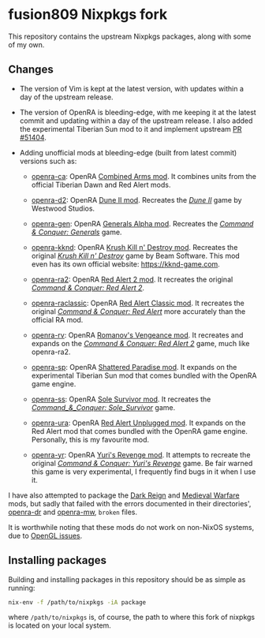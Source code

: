 # fusion809 Nixpkgs fork
This repository contains the upstream Nixpkgs packages, along with some of my own. 

## Changes

* The version of Vim is kept at the latest version, with updates within a day of the upstream release.

* The version of OpenRA is bleeding-edge, with me keeping it at the latest commit and updating within a day of the upstream release. I also added the experimental Tiberian Sun mod to it and implement upstream [PR #51404](https://github.com/NixOS/nixpkgs/pull/51404).

* Adding unofficial mods at bleeding-edge (built from latest commit) versions such as:

    - [openra-ca](pkgs/games/openra-ca): OpenRA [Combined Arms mod](https://github.com/Inq8/CAmod). It combines units from the official Tiberian Dawn and Red Alert mods.

    - [openra-d2](pkgs/games/openra-d2): OpenRA [Dune II mod](https://github.com/OpenRA/d2). Recreates the [*Dune II*](https://en.wikipedia.org/wiki/Dune_II) game by Westwood Studios. 

    - [openra-gen](pkgs/games/openra-gen): OpenRA [Generals Alpha mod](https://github.com/MustaphaTR/Generals-Alpha). Recreates the [*Command & Conquer: Generals*](https://en.wikipedia.org/wiki/Command_&_Conquer:_Generals) game.

    - [openra-kknd](pkgs/games/openra-kknd): OpenRA [Krush Kill n' Destroy mod](https://github.com/IceReaper/KKnD). Recreates the original [*Krush Kill n' Destroy*](http://kknd.wikia.com/wiki/Krush_Kill_%27n%27_Destroy) game by Beam Software. This mod even has its own official website: https://kknd-game.com. 

    - [openra-ra2](pkgs/games/openra-ra2): OpenRA [Red Alert 2 mod](https://github.com/OpenRA/ra2). It recreates the original [*Command & Conquer: Red Alert 2*](https://en.wikipedia.org/wiki/Command_&_Conquer:_Red_Alert_2).

    - [openra-raclassic](pkgs/games/openra-raclassic): OpenRA [Red Alert Classic mod](https://github.com/OpenRA/raclassic). It recreates the original [*Command & Conquer: Red Alert*](https://github.com/OpenRA/raclassic) more accurately than the official RA mod.

    - [openra-rv](pkgs/games/openra-rv): OpenRA [Romanov's Vengeance mod](https://github.com/MustaphaTR/Romanovs-Vengeance). It recreates and expands on the [*Command & Conquer: Red Alert 2*](https://en.wikipedia.org/wiki/Command_&_Conquer:_Red_Alert_2) game, much like openra-ra2. 

    - [openra-sp](pkgs/games/openra-sp): OpenRA [Shattered Paradise mod](https://github.com/ABrandau/OpenRAModSDK). It expands on the experimental Tiberian Sun mod that comes bundled with the OpenRA game engine.

    - [openra-ss](pkgs/games/openra-ss): OpenRA [Sole Survivor mod](https://github.com/MustaphaTR/sole-survivor). It recreates the [*Command_&_Conquer: Sole_Survivor*](https://en.wikipedia.org/wiki/Command_&_Conquer:_Sole_Survivor) game.

    - [openra-ura](pkgs/games/openra-ura): OpenRA [Red Alert Unplugged mod](https://github.com/RAUnplugged/uRA). It expands on the Red Alert mod that comes bundled with the OpenRA game engine. Personally, this is my favourite mod.

    - [openra-yr](pkgs/games/openra-yr): OpenRA [Yuri's Revenge mod](https://github.com/cookgreen/yr). It attempts to recreate the original [*Command & Conquer: Yuri's Revenge*](https://en.wikipedia.org/wiki/Command_%26_Conquer:_Yuri%27s_Revenge) game. Be fair warned this game is very experimental, I frequently find bugs in it when I use it.

I have also attempted to package the [Dark Reign](https://github.com/drogoganor/DarkReign) and [Medieval Warfare](https://github.com/CombinE88/Medieval-Warfare) mods, but sadly that failed with the errors documented in their directories', [openra-dr](pkgs/games/openra-dr) and [openra-mw](pkgs/games/openra-mw), `broken` files.

It is worthwhile noting that these mods do not work on non-NixOS systems, due to [OpenGL issues](https://gist.github.com/fusion809/34b68465463e9cdc58deed127420365d).

## Installing packages

Building and installing packages in this repository should be as simple as running:

```bash
nix-env -f /path/to/nixpkgs -iA package
```

where `/path/to/nixpkgs` is, of course, the path to where this fork of nixpkgs is located on your local system. 
